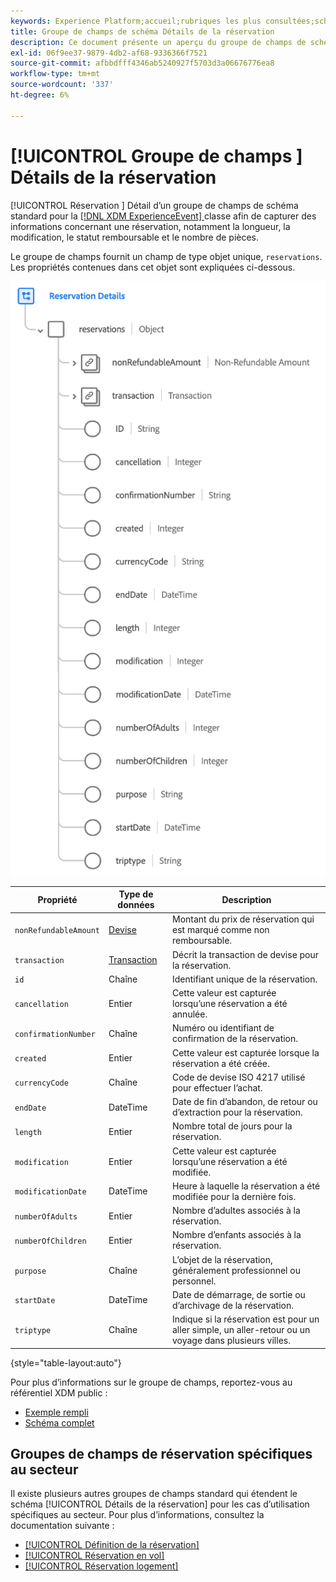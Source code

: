```yaml
---
keywords: Experience Platform;accueil;rubriques les plus consultées;schéma;XDM;ExperienceEvent;champs;schémas;schémas;conception de schéma;groupe de champs;groupe de champs;réservation;détails de réservation;;page d’accueil;schéma;schéma;schéma;schéma;schéma;groupe de champs;groupe de champs;groupe de réservation;détails de réservation
title: Groupe de champs de schéma Détails de la réservation
description: Ce document présente un aperçu du groupe de champs de schéma Détails de la réservation.
exl-id: 06f9ee37-9879-4db2-af68-9336366f7521
source-git-commit: afbbdfff4346ab5240927f5703d3a06676776ea8
workflow-type: tm+mt
source-wordcount: '337'
ht-degree: 6%

---
```


# [!UICONTROL Groupe de champs ] Détails de la réservation

[!UICONTROL Réservation ] Détail d’un groupe de champs de schéma standard pour la  [[!DNL XDM ExperienceEvent] ](../../classes/experienceevent.md) classe afin de capturer des informations concernant une réservation, notamment la longueur, la modification, le statut remboursable et le nombre de pièces.

Le groupe de champs fournit un champ de type objet unique, `reservations`. Les propriétés contenues dans cet objet sont expliquées ci-dessous.

![Structure des détails de la réservation](../../images/field-groups/reservation-details.png)

| Propriété | Type de données | Description |
| --- | --- | --- |
| `nonRefundableAmount` | [Devise](../../data-types/currency.md) | Montant du prix de réservation qui est marqué comme non remboursable. |
| `transaction` | [Transaction](../../data-types/transaction.md) | Décrit la transaction de devise pour la réservation. |
| `id` | Chaîne | Identifiant unique de la réservation. |
| `cancellation` | Entier | Cette valeur est capturée lorsqu’une réservation a été annulée. |
| `confirmationNumber` | Chaîne | Numéro ou identifiant de confirmation de la réservation. |
| `created` | Entier | Cette valeur est capturée lorsque la réservation a été créée. |
| `currencyCode` | Chaîne | Code de devise ISO 4217 utilisé pour effectuer l’achat. |
| `endDate` | DateTime | Date de fin d’abandon, de retour ou d’extraction pour la réservation. |
| `length` | Entier | Nombre total de jours pour la réservation. |
| `modification` | Entier | Cette valeur est capturée lorsqu’une réservation a été modifiée. |
| `modificationDate` | DateTime | Heure à laquelle la réservation a été modifiée pour la dernière fois. |
| `numberOfAdults` | Entier | Nombre d’adultes associés à la réservation. |
| `numberOfChildren` | Entier | Nombre d’enfants associés à la réservation. |
| `purpose` | Chaîne | L’objet de la réservation, généralement professionnel ou personnel. |
| `startDate` | DateTime | Date de démarrage, de sortie ou d’archivage de la réservation. |
| `triptype` | Chaîne | Indique si la réservation est pour un aller simple, un aller-retour ou un voyage dans plusieurs villes. |

{style=&quot;table-layout:auto&quot;}

Pour plus d’informations sur le groupe de champs, reportez-vous au référentiel XDM public :

* [Exemple rempli](https://github.com/adobe/xdm/blob/master/components/fieldgroups/experience-event/industry-verticals/experienceevent-reservation-details.example.1.json)
* [Schéma complet](https://github.com/adobe/xdm/blob/master/components/fieldgroups/experience-event/industry-verticals/experienceevent-reservation-details.schema.json)

## Groupes de champs de réservation spécifiques au secteur

Il existe plusieurs autres groupes de champs standard qui étendent le schéma [!UICONTROL Détails de la réservation] pour les cas d’utilisation spécifiques au secteur. Pour plus d’informations, consultez la documentation suivante :

* [[!UICONTROL Définition de la réservation]](./dining-reservation.md)
* [[!UICONTROL Réservation en vol]](./flight-reservation.md)
* [[!UICONTROL Réservation logement]](./lodging-reservation.md)
